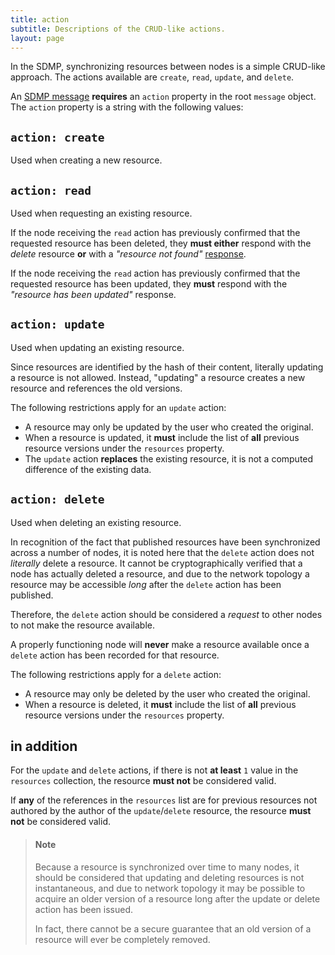 ```yaml
---
title: action
subtitle: Descriptions of the CRUD-like actions.
layout: page
---
```



In the SDMP, synchronizing resources between nodes is a simple
CRUD-like approach. The actions available are `create`, `read`,
`update`, and `delete`.

An [SDMP message](./message) **requires** an `action` property in the
root `message` object. The `action` property is a string with the
following values:

## `action: create`

Used when creating a new resource.

## `action: read`

Used when requesting an existing resource.

If the node receiving the `read` action has previously confirmed that the
requested resource has been deleted, they **must either** respond
with the *delete* resource **or** with a *"resource not found"*
[response](./response).

If the node receiving the `read` action has previously confirmed that the
requested resource has been updated, they **must** respond with the
*"resource has been updated"* response.

## `action: update`

Used when updating an existing resource.

Since resources are identified by the hash of their content, literally
updating a resource is not allowed. Instead, "updating" a resource
creates a new resource and references the old versions.

The following restrictions apply for an `update` action:

* A resource may only be updated by the user who created the original.
* When a resource is updated, it **must** include the list of **all**
	previous resource versions under the `resources` property.
* The `update` action **replaces** the existing resource, it is not a
	computed difference of the existing data.

## `action: delete`

Used when deleting an existing resource.

In recognition of the fact that published resources have been synchronized
across a number of nodes, it is noted here that the `delete` action does not
*literally* delete a resource. It cannot be cryptographically verified that
a node has actually deleted a resource, and due to the network topology
a resource may be accessible *long* after the `delete` action has been published.

Therefore, the `delete` action should be considered a *request* to other nodes
to not make the resource available.

A properly functioning node will **never** make a resource available once
a `delete` action has been recorded for that resource.

The following restrictions apply for a `delete` action:

* A resource may only be deleted by the user who created the original.
* When a resource is deleted, it **must** include the list of **all**
	previous resource versions under the `resources` property.

## in addition

For the `update` and `delete` actions, if there is not **at least**
`1` value in the `resources` collection, the resource **must not** be
considered valid.

If **any** of the references in the `resources` list are for previous resources
not authored by the author of the `update`/`delete` resource, the resource
**must not** be considered valid.

> #### Note
> Because a resource is synchronized over time to many nodes, it should
> be considered that updating and deleting resources is not instantaneous, and
> due to network topology it may be possible to acquire an older version of a
> resource long after the update or delete action has been issued.
>
> In fact, there cannot be a secure guarantee that an old version of a
> resource will ever be completely removed.
